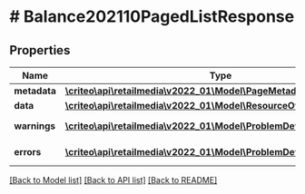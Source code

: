 # # Balance202110PagedListResponse

## Properties

Name | Type | Description | Notes
------------ | ------------- | ------------- | -------------
**metadata** | [**\criteo\api\retailmedia\v2022_01\Model\PageMetadata**](PageMetadata.md) |  | [optional]
**data** | [**\criteo\api\retailmedia\v2022_01\Model\ResourceOfBalance202110[]**](ResourceOfBalance202110.md) |  | [optional]
**warnings** | [**\criteo\api\retailmedia\v2022_01\Model\ProblemDetails[]**](ProblemDetails.md) |  | [optional] [readonly]
**errors** | [**\criteo\api\retailmedia\v2022_01\Model\ProblemDetails[]**](ProblemDetails.md) |  | [optional] [readonly]

[[Back to Model list]](../../README.md#models) [[Back to API list]](../../README.md#endpoints) [[Back to README]](../../README.md)
